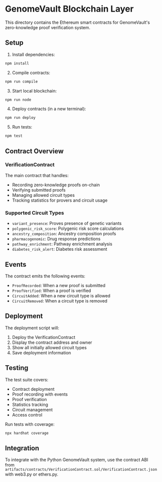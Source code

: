 # GenomeVault Blockchain Layer

This directory contains the Ethereum smart contracts for GenomeVault's zero-knowledge proof verification system.

## Setup

1. Install dependencies:
```bash
npm install
```

2. Compile contracts:
```bash
npm run compile
```

3. Start local blockchain:
```bash
npm run node
```

4. Deploy contracts (in a new terminal):
```bash
npm run deploy
```

5. Run tests:
```bash
npm test
```

## Contract Overview

### VerificationContract

The main contract that handles:
- Recording zero-knowledge proofs on-chain
- Verifying submitted proofs
- Managing allowed circuit types
- Tracking statistics for provers and circuit usage

### Supported Circuit Types

- `variant_presence`: Proves presence of genetic variants
- `polygenic_risk_score`: Polygenic risk score calculations
- `ancestry_composition`: Ancestry composition proofs
- `pharmacogenomic`: Drug response predictions
- `pathway_enrichment`: Pathway enrichment analysis
- `diabetes_risk_alert`: Diabetes risk assessment

## Events

The contract emits the following events:
- `ProofRecorded`: When a new proof is submitted
- `ProofVerified`: When a proof is verified
- `CircuitAdded`: When a new circuit type is allowed
- `CircuitRemoved`: When a circuit type is removed

## Deployment

The deployment script will:
1. Deploy the VerificationContract
2. Display the contract address and owner
3. Show all initially allowed circuit types
4. Save deployment information

## Testing

The test suite covers:
- Contract deployment
- Proof recording with events
- Proof verification
- Statistics tracking
- Circuit management
- Access control

Run tests with coverage:
```bash
npx hardhat coverage
```

## Integration

To integrate with the Python GenomeVault system, use the contract ABI from `artifacts/contracts/VerificationContract.sol/VerificationContract.json` with web3.py or ethers.py.
